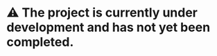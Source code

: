 




















# :warning: The project is currently under development and has not yet been completed.
